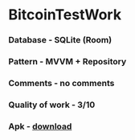 # BitcoinTestWork
### Database - SQLite (Room)
### Pattern - MVVM + Repository
### Comments - no comments
### Quality of work - 3/10
### Apk - [download](https://github.com/WorldOfPets/BitcoinTestWork/raw/apk/app-debug.apk)
